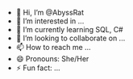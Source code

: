 - 👋 Hi, I’m @AbyssRat
- 👀 I’m interested in ...
- 🌱 I’m currently learning SQL, C#
- 💞️ I’m looking to collaborate on ...
- 📫 How to reach me ...
- 😄 Pronouns: She/Her
- ⚡ Fun fact: ...

<!---
AbyssRat/AbyssRat is a ✨ special ✨ repository because its `README.md` (this file) appears on your GitHub profile.
You can click the Preview link to take a look at your changes.
--->
